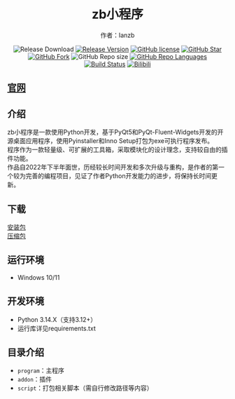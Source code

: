<h1 align="center">zb小程序</h1>

<div align="center">


作者：Ianzb

![Release Download](https://img.shields.io/github/downloads/Ianzb/program/total?style=flat-square)
[![Release Version](https://img.shields.io/github/v/release/Ianzb/program?style=flat-square)](https://github.com/Ianzb/program/releases/latest)
[![GitHub license](https://img.shields.io/github/license/Ianzb/program?style=flat-square)](LICENSE)
[![GitHub Star](https://img.shields.io/github/stars/Ianzb/program?style=flat-square)](https://github.com/Ianzb/program/stargazers)
[![GitHub Fork](https://img.shields.io/github/forks/Ianzb/program?style=flat-square)](https://github.com/Ianzb/program/network/members)
![GitHub Repo size](https://img.shields.io/github/repo-size/Ianzb/program?style=flat-square&color=3cb371)
[![GitHub Repo Languages](https://img.shields.io/github/languages/top/Ianzb/program?style=flat-square)](https://github.com/Ianzb/program/search?l=c%23)
[![Build Status](https://img.shields.io/endpoint.svg?url=https%3A%2F%2Factions-badge.atrox.dev%2FSteamTools-Team%2FSteamTools%2Fbadge%3Fref%3Ddevelop&style=flat-square)](https://actions-badge.atrox.dev/Ianzb/program/goto?ref=develop)
[![Bilibili](https://img.shields.io/badge/bilibili-Ianzb-blue.svg?style=flat-square&logo=bilibili)](https://space.bilibili.com/1043835434)

</div>

## [官网](https://ianzb.github.io/program/)

## 介绍

zb小程序是一款使用Python开发，基于PyQt5和PyQt-Fluent-Widgets开发的开源桌面应用程序，使用Pyinstaller和Inno Setup打包为exe可执行程序发布。  
程序作为一款轻量级、可扩展的工具箱，采取模块化的设计理念，支持较自由的插件功能。  
作品自2022年下半年面世，历经较长时间开发和多次升级与重构，是作者的第一个较为完善的编程项目，见证了作者Python开发能力的进步，将保持长时间更新。

## 下载

<a href="https://drive.ianzb.cn/code/program/zbProgram_setup.exe" class="btn btn-light">安装包</a>  
<a href="https://drive.ianzb.cn/code/program/zbProgram.zip" class="btn btn-light">压缩包</a>

## 运行环境

- Windows 10/11

## 开发环境

- Python 3.14.X（支持3.12+）
- 运行库详见requirements.txt

## 目录介绍

- `program`：主程序
- `addon`：插件
- `script`：打包相关脚本（需自行修改路径等内容）